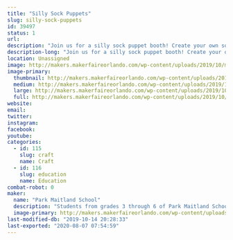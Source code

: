 ```yaml
---
title: "Silly Sock Puppets"
slug: silly-sock-puppets
id: 39497
status: 1
url: 
description: "Join us for a silly sock puppet booth! Create your own sock puppet using recycled socks, buttons, beads, fabric, accessories, and more! Check out the display sock puppets created by 1st and 6th student teams from Park Maitland to gain inspiration for your ideas! "
description-long: "Join us for a silly sock puppet booth! Create your own sock puppet using recycled socks, buttons, beads, fabric, accessories, and more! Check out the display sock puppets created by 1st and 6th student teams from Park Maitland School to gain inspiration for your ideas! 6th Grade students will then guide attendees to use the Design Thinking process to transform a sock into their favorite characters from superheroes, to video game characters, to animals. Finally, take your new sock puppet creation with you to travel around the Maker Faire!  "
location: Unassigned
image: http://makers.makerfaireorlando.com/wp-content/uploads/2019/10/maxresdefault-1024x576.jpg
image-primary:
  thumbnail: http://makers.makerfaireorlando.com/wp-content/uploads/2019/10/maxresdefault-150x150.jpg
  medium: http://makers.makerfaireorlando.com/wp-content/uploads/2019/10/maxresdefault-300x169.jpg
  large: http://makers.makerfaireorlando.com/wp-content/uploads/2019/10/maxresdefault-1024x576.jpg
  full: http://makers.makerfaireorlando.com/wp-content/uploads/2019/10/maxresdefault.jpg
website: 
email: 
twitter: 
instagram: 
facebook: 
youtube: 
categories:
  - id: 115
    slug: craft
    name: Craft
  - id: 116
    slug: education
    name: Education
combat-robot: 0
maker:
  name: "Park Maitland School"
  description: "Students from grades 3 through 6 of Park Maitland School take part in programmed Design Thinking classes twice a week. In their newly renovated Maker Space, students hone their 21st Century Skills of collaboration, problem solving, creativity, and critical thinking through project based learning. Students are encouraged to tinker and are taught the design process through different modes and hands-on learning experiences. Science, technology, engineering, the arts, and math all play a role in their learning! Students further share their learning to authentic audiences through showcases, hands-on exhibits, and by creating learning experiences for others."
  image-primary: http://makers.makerfaireorlando.com/wp-content/uploads/2018/09/PMS-Logo.jpg
last-modified-db: "2019-10-14 20:28:33"
last-exported: "2020-08-07 07:54:59"
---
```

